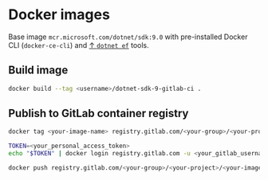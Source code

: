# Docker images

Base image `mcr.microsoft.com/dotnet/sdk:9.0` with pre-installed Docker CLI (`docker-ce-cli`) and [↑
`dotnet ef`](https://learn.microsoft.com/en-us/ef/core/cli/dotnet) tools.

## Build image

```bash
docker build --tag <username>/dotnet-sdk-9-gitlab-ci .
```


## Publish to GitLab container registry

```bash
docker tag <your-image-name> registry.gitlab.com/<your-group>/<your-project>/<your-image-name>:<tag>
```

```bash
TOKEN=<your_personal_access_token>
echo "$TOKEN" | docker login registry.gitlab.com -u <your_gitlab_username> --password-stdin
```

```bash
docker push registry.gitlab.com/<your-group>/<your-project>/<your-image-name>:<tag>
```
